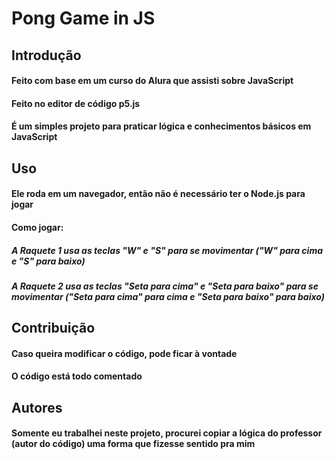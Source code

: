# Pong Game in JS
## Introdução
#### Feito com base em um curso do Alura que assisti sobre JavaScript
#### Feito no editor de código p5.js
#### É um simples projeto para praticar lógica e conhecimentos básicos em JavaScript

## Uso
#### Ele roda em um navegador, então não é necessário ter o Node.js para jogar
#### Como jogar:
##### A Raquete 1 usa as teclas "W" e "S" para se movimentar ("W" para cima e "S" para baixo)
##### A Raquete 2 usa as teclas "Seta para cima" e "Seta para baixo" para se movimentar ("Seta para cima" para cima e "Seta para baixo" para baixo)

## Contribuição
#### Caso queira modificar o código, pode ficar à vontade
#### O código está todo comentado

## Autores
#### Somente eu trabalhei neste projeto, procurei copiar a lógica do professor (autor do código) uma forma que fizesse sentido pra mim